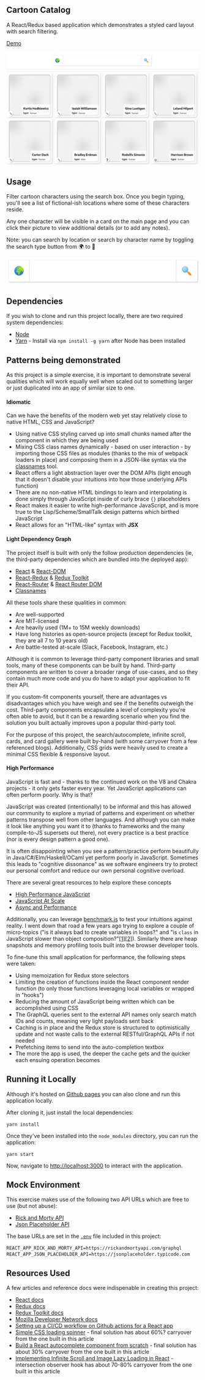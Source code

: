 ## Cartoon Catalog

A React/Redux based application which demonstrates a styled card layout with search filtering.

[Demo](https://arizonatribe.github.io/cartoon-catalog/)

![catalog](media/catalog.png)

## Usage

Filter cartoon characters using the search box. Once you begin typing, you'll see a list of fictional-ish locations where some of these characters reside.

Any one character will be visible in a card on the main page and you can click their picture to view additional details (or to add any notes).

Note: you can search by location or search by character name by toggling the search type button from 🌍 to 👤

![search box](media/search-box.png)

## Dependencies

If you wish to clone and run this project locally, there are two required system dependencies:

* [Node](https://nodejs.org/en/)
* [Yarn](https://yarnpkg.com) - Install via `npm install -g yarn` after Node has been installed

## Patterns being demonstrated

As this project is a simple exercise, it is important to demonstrate several qualities which will work equally well when scaled out to something larger or just duplicated into an app of similar size to one.

#### Idiomatic

Can we have the benefits of the modern web yet stay relatively close to native HTML, CSS and JavaScript?

* Using native CSS styling carved up into small chunks named after the component in which they are being used
* Mixing CSS class names dynamically - based on user interaction - by importing those CSS files as modules (thanks to the mix of webpack loaders in place) and composing them in a JSON-like syntax via the [classnames](https://www.npmjs.com/package/classnames) tool.
* React offers a light abstraction layer over the DOM APIs (light enough that it doesn't disable your intuitions into how those underlying APIs function)
* There are no non-native HTML bindings to learn and interpolating is done simply through JavaScript inside of curly brace `{}` placeholders
* React makes it easier to write high-performance JavaScript, and is more true to the Lisp/Scheme/SmallTalk design patterns which birthed JavaScript
* React allows for an "HTML-like" syntax with __JSX__

#### Light Dependency Graph

The project itself is built with only the follow production dependencies (ie, the third-party dependencies which are bundled into the deployed app):

* [React](https://www.npmjs.com/package/react) & [React-DOM](https://www.npmjs.com/package/react-dom)
* [React-Redux](https://www.npmjs.com/package/react-redux) & [Redux Toolkit](https://www.npmjs.com/package/@reduxjs/toolkit)
* [React-Router](https://www.npmjs.com/package/react-router) & [React Router DOM](https://www.npmjs.com/package/react-router-dom)
* [Classnames](https://www.npmjs.com/package/classnames)

All these tools share these qualities in common:

* Are well-supported
* Are MIT-licensed
* Are heavily used (1M+ to 15M weekly downloads)
* Have long histories as open-source projects (except for Redux toolkit, they are all 7 to 10 years old)
* Are battle-tested at-scale (Slack, Facebook, Instagram, etc.)

Although it is common to leverage third-party component libraries and small tools, many of these components can be built by hand. Third-party components are written to cover a broader range of use-cases, and so they contain much more code and you do have to adapt your application to fit their API.

If you custom-fit components yourself, there are advantages vs disadvantages which you have weigh and see if the benefits outweigh the cost. Third-party components encapsulate a level of complexity you're often able to avoid, but it can be a rewarding scenario when you find the solution you built actually improves upon a popular third-party tool.

For the purpose of this project, the search/autocomplete, infinite scroll, cards, and card gallery were built by-hand (with some carryover from a few referenced blogs). Additionally, CSS grids were heavily used to create a minimal CSS flexible & responsive layout.

#### High Performance

JavaScript is fast and - thanks to the continued work on the V8 and Chakra projects - it only gets faster every year. Yet JavaScript applications can often perform poorly. Why is that?

JavaScript was created (intentionally) to be informal and this has allowed our community to explore a myriad of patterns and experiment on whether patterns transpose well from other languages. And although you can make it look like anything you want it to (thanks to frameworks and the many compile-to-JS supersets out there), not every practice is a best practice (nor is every design pattern a good one).

It is often disappointing when you see a pattern/practice perform beautifully in Java/C#/Elm/Haskell/OCaml yet perform poorly in JavaScript. Sometimes this leads to "cognitive dissonance" as we software engineers try to protect our personal comfort and reduce our own personal cognitive overload.

There are several great resources to help explore these concepts 

* [High Performance JavaScript](https://www.amazon.com/High-Performance-JavaScript-Application-Interfaces-ebook/dp/B0043D2F62)
* [JavaScript At Scale](https://www.amazon.com/JavaScript-at-Scale-Adam-Boduch/dp/1785282158)
* [Async and Performance](https://www.amazon.com/You-Dont-Know-JS-Performance/dp/1491904224)

Additionally, you can leverage [benchmark.js](https://www.npmjs.com/package/benchmark) to test your intuitions against reality. I went down that road a few years ago trying to explore a couple of micro-topics ("is it always bad to create variables in loops?" and "is `class` in JavaScript slower than object composition?"[[1]](https://github.com/arizonatribe/vanillas/blob/master/benchmark/classMemoryTest.js)[[2]](https://github.com/arizonatribe/vanillas/blob/master/benchmark/tests/class.js)). Similarly there are heap snapshots and memory profiling tools built into the browser developer tools.

To fine-tune this small application for performance, the following steps were taken:

* Using memoization for Redux store selectors
* Limiting the creation of functions inside the React component render function (to only those functions leveraging local variables or wrapped in "hooks")
* Reducing the amount of JavaScript being written which can be accomplished using CSS 
* The GraphQL queries sent to the external API names only search match IDs and counts, meaning very light payloads sent back
* Caching is in place and the Redux store is structured to optimistically update and not waste calls to the external RESTful/GraphQL APIs if not needed
* Prefetching items to send into the auto-completion textbox
* The more the app is used, the deeper the cache gets and the quicker each ensuing operation becomes

## Running it Locally

Although it's hosted on [Github pages](https://arizonatribe.github.io/cartoon-catalog) you can also clone and run this application locally.

After cloning it, just install the local dependencies:

```
yarn install
```

Once they've been installed into the `node_modules` directory, you can run the application:

```
yarn start
```

Now, navigate to [http://localhost:3000](http://localhost:3000) to interact with the application.

## Mock Environment

This exercise makes use of the following two API URLs which are free to use (but not abuse):

* [Rick and Morty API](https://rickandmortyapi.com/graphql)
* [Json Placeholder API](https://jsonplaceholder.typicode.com)

The base URLs are set in the [`.env`](.env) file included in this project:

```
REACT_APP_RICK_AND_MORTY_API=https://rickandmortyapi.com/graphql
REACT_APP_JSON_PLACEHOLDER_API=https://jsonplaceholder.typicode.com
```

## Resources Used

A few articles and reference docs were indispenable in creating this project:

* [React docs](https://reactjs.org/docs/getting-started.html)
* [Redux docs](https://react-redux.js.org/introduction/getting-started)
* [Redux Toolkit docs](https://redux-toolkit.js.org/introduction/getting-started)
* [Mozilla Developer Network docs](https://developer.mozilla.org/en-US/)
* [Setting up a CI/CD workflow on Github actions for a React app](https://dev.to/dyarleniber/setting-up-a-ci-cd-workflow-on-github-actions-for-a-react-app-with-github-pages-and-codecov-4hnp)
* [Simple CSS loading spinner](https://dev.to/dcodeyt/create-a-button-with-a-loading-spinner-in-html-css-1c0h) - final solution has about 60%? carryover from the one built in this article
* [Build a React autocomplete component from scratch](https://blog.logrocket.com/build-react-autocomplete-component/) - final solution has about 30% carryover from the one built in this article
* [Implementing Infinite Scroll and Image Lazy Loading in React](https://www.smashingmagazine.com/2020/03/infinite-scroll-lazy-image-loading-react/) - intersection observer hook has about 70-80% carryover from the one built in this article
